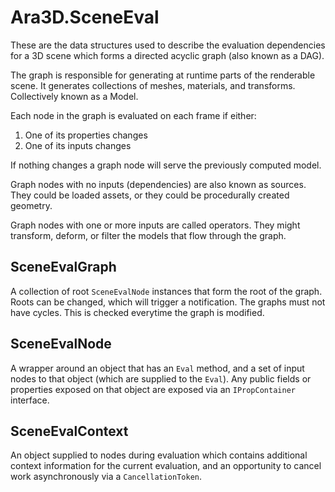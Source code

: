# Ara3D.SceneEval

These are the data structures used to describe the evaluation dependencies for a 3D scene
which forms a directed acyclic graph (also known as a DAG). 

The graph is responsible for generating at runtime parts of the renderable scene. 
It generates collections of meshes, materials, and transforms. Collectively known as a Model.

Each node in the graph is evaluated on each frame if either:
1. One of its properties changes
2. One of its inputs changes 

If nothing changes a graph node will serve the previously computed model.

Graph nodes with no inputs (dependencies) are also known as sources.
They could be loaded assets, or they could be procedurally created geometry. 

Graph nodes with one or more inputs are called operators. They might transform, 
deform, or filter the models that flow through the graph. 

## SceneEvalGraph

A collection of root `SceneEvalNode` instances that form the root of the graph.
Roots can be changed, which will trigger a notification.
The graphs must not have cycles. This is checked everytime the graph is modified.

## SceneEvalNode

A wrapper around an object that has an `Eval` method, and a set of input 
nodes to that object (which are supplied to the `Eval`). Any public fields
or properties exposed on that object are exposed via an `IPropContainer` interface. 


## SceneEvalContext

An object supplied to nodes during evaluation which contains additional context 
information for the current evaluation, and an opportunity to cancel work asynchronously via
a `CancellationToken`.